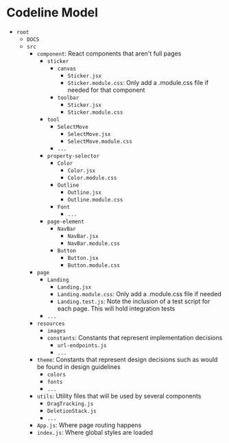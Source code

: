 # Codeline Model

 - `root`
   - `DOCS`
   - `src`
     - `component`: React components that aren't full pages
       - `sticker`
         - `canvas`
           - `Sticker.jsx`
           - `Sticker.module.css`: Only add a .module.css file if needed for that component
         - `toolbar`
           - `Sticker.jsx`
           - `Sticker.module.css`
       - `tool`
         - `SelectMove`
           - `SelectMove.jsx`
           - `SelectMove.module.css`
         - `...`
       - `property-selector`
         - `Color`
           - `Color.jsx`
           - `Color.module.css`
         - `Outline`
           - `Outline.jsx`
           - `Outline.module.css`
         - `Font`
           - `...`
       - `page-element`
         - `NavBar`
           - `NavBar.jsx`
           - `NavBar.module.css`
         - `Button`
           - `Button.jsx`
           - `Button.module.css`
     - `page`
       - `Landing`
         - `Landing.jsx`
         - `Landing.module.css`: Only add a .module.css file if needed
         - `Landing.test.js`: Note the inclusion of a test script for each page. This will hold integration tests
       - `...`
     - `resources`
       - `images`
       - `constants`: Constants that represent implementation decisions
         - `url-endpoints.js`
         - `...`
     - `theme`: Constants that represent design decisions such as would be found in design guidelines
       - `colors`
       - `fonts`
       - `...`
     - `utils`: Utility files that will be used by several components
       - `DragTracking.js`
       - `DeletionStack.js`
       - `...`
     - `App.js`: Where page routing happens
     - `index.js`: Where global styles are loaded
